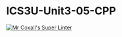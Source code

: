 # ICS3U-Unit3-05-CPP

[![Mr Coxall's Super Linter](https://github.com/Cameron-Diedrich/ICS3U-Unit3-05-CPP/workflows/Mr%20Coxall's%20Super%20Linter/badge.svg)](https://github.com/Cameron-Diedrich/ICS3U-Unit3-05-CPP/actions/)
